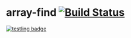 # array-find [![Build Status](https://travis-ci.org/1000ch/array-find.svg?branch=master)](https://travis-ci.org/1000ch/array-find)

[![testling badge](https://ci.testling.com/1000ch/array-find.png)](https://ci.testling.com/1000ch/array-find)